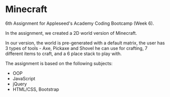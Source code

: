 # Minecraft

6th Assignment for Appleseed's Academy Coding Bootcamp (Week 6).

In the assignment, we created a 2D world version of Minecraft.

In our version, the world is pre-generated with a default matrix, the user has 3 types of tools - Axe, Pickaxe and Shovel he can use for crafting, 7 different items to craft, and a 6 place stack to play with.

The assignment is based on the following subjects:

* OOP
* JavaScript
* jQuery
* HTML/CSS, Bootstrap
